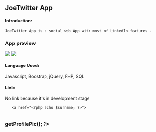 ## JoeTwitter App

#### Introduction:
```JoeTwiiter App is a social web App with most of LinkedIn features .```

### App preview

<img src='asset\images\social web template1.PNG'>

<img src='asset\images\social web template2.PNG'>

#### Language Used: 
Javascript, Boostrap, jQuery, PHP, SQL

#### Link:
No link because it's in development stage

                     
       <a href="<?php echo $surname; ?>">
<div class='sql_result_wrapper'>
    <div class='img_And_namesWrapper'>
        <img src="<?php echo $user_obj->getProfilePic(); ?>" alt="">
        <h3><?php echo $user_obj->getProfilePic(); ?></h3>
    </div>

</div>
</a>           